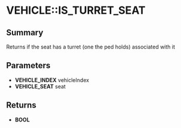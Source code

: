 # VEHICLE::IS_TURRET_SEAT

## Summary
Returns if the seat has a turret (one the ped holds) associated with it

## Parameters
* **VEHICLE_INDEX** vehicleIndex
* **VEHICLE_SEAT** seat

## Returns
* **BOOL**